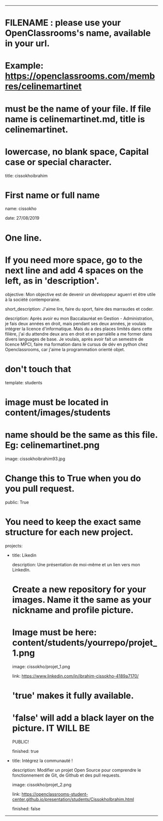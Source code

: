 ---


# FILENAME : please use your OpenClassrooms's name, available in your url.

# Example: https://openclassrooms.com/membres/celinemartinet

# must be the name of your file. If file name is celinemartinet.md, title is celinemartinet.

# lowercase, no blank space, Capital case or special character.

title: cissokhoibrahim

# First name or full name

name: cissokho

date: 27/08/2019

# One line.

# If you need more space, go to the next line and add 4 spaces on the left, as in 'description'.

objective: Mon objective est de devenir un développeur aguerri et être utile à la société contemporaine.


short_description: J'aime lire, faire du sport, faire des marraudes et coder.

description:
    Après avoir eu mon Baccalauréat en Gestion - Administration, je fais deux années en droit, mais pendant ses deux années, je voulais intégrer la licence d'informatique. 
    Mais du a des places limités dans cette filière, j'ai du attendre deux ans en droit et en parralèlle a me former dans divers languages de base.
    Je voulais, après avoir fait un semestre de licence MPCI, faire ma formation dans le cursus de dév en python chez Openclassrooms, car j'aime la programmation orienté objet.

# don't touch that

template: students

# image must be located in content/images/students

# name should be the same as this file. Eg: celinemartinet.png

image: cissokhoibrahim93.jpg

# Change this to True when you do you pull request.

public: True

# You need to keep the exact same structure for each new project.

projects:

  - title: Likedin

    description: Une présentation de moi-même et un lien vers mon LinkedIn.

    # Create a new repository for your images. Name it the same as your nickname and profile picture.

    # Image must be here: content/students/yourrepo/projet_1.png

    image: cissokho/projet_1.png

    link: https://www.linkedin.com/in/ibrahim-cissokho-4189a7170/

    # 'true' makes it fully available.

    # 'false' will add a black layer on the picture. IT WILL BE 
    PUBLIC!

    finished: true

  - title: Intégrez la communauté !

    description: Modifier un projet Open Source pour comprendre le fonctionnement de Git, de Github et des pull requests.

 
    image: cissokho/projet_2.png

    link: https://openclassrooms-student-center.github.io/presentation/students/CissokhoIbrahim.html

    finished: false


---